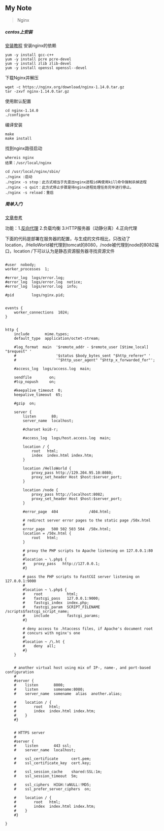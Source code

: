 My Note
-------- 
> Nginx

##### centos上安装

[安装教程](http://www.xuefeng666.com/CentOS/CentOS/#nginx%E9%83%A8%E7%BD%B2)
安装nginx的依赖
```
yum -y install gcc-c++  
yum -y install pcre pcre-devel  
yum -y install zlib zlib-devel  
yum -y install openssl openssl--devel
```
下载Nginx并解压
```
wget -c https://nginx.org/download/nginx-1.14.0.tar.gz
tar -zxvf nginx-1.14.0.tar.gz
```

使用默认配置
```
cd nginx-1.14.0
./configure
```
编译安装
```
make
make install
```
找到nginx路径启动
```
whereis nginx
结果：/usr/local/nginx

cd /usr/local/nginx/sbin/
./nginx :启动
./nginx -s stop：此方式相当于先查出nginx进程id再使用kill命令强制杀掉进程
./nginx -s quit：此方式停止步骤是待nginx进程处理任务完毕进行停止。
./nginx -s reload：重启
```
##### 简单入门

[文章参考](https://mp.weixin.qq.com/s?__biz=MzAxODcyNjEzNQ==&mid=2247486373&idx=1&sn=ce04b0b112af2c8c230d824040894f0f&chksm=9bd0a63daca72f2b5b85d993ed0c22aaa9ef4823a681f490084ed7ea1874a84383ba845f76aa&mpshare=1&scene=1&srcid=0105qacVsG1LFbUzOQxflwSf#rd)

功能：1.[反向代理](https://www.cnblogs.com/Anker/p/6056540.html) 2.负载均衡 3.HTTP服务器（动静分离）4.正向代理


下面的代码是部署在服务器的配置，与生成的文件相比，只改动了location，/HelloWorld被代理到tomcat的8080，/node被代理到node的8082端口，location /下可以认为是静态资源服务器寻找资源文件
```

#user  nobody;
worker_processes  1;

#error_log  logs/error.log;
#error_log  logs/error.log  notice;
#error_log  logs/error.log  info;

#pid        logs/nginx.pid;


events {
    worker_connections  1024;
}


http {
    include       mime.types;
    default_type  application/octet-stream;

    #log_format  main  '$remote_addr - $remote_user [$time_local] "$request" '
    #                  '$status $body_bytes_sent "$http_referer" '
    #                  '"$http_user_agent" "$http_x_forwarded_for"';

    #access_log  logs/access.log  main;

    sendfile        on;
    #tcp_nopush     on;

    #keepalive_timeout  0;
    keepalive_timeout  65;

    #gzip  on;

    server {
        listen       80;
        server_name  localhost;

        #charset koi8-r;

        #access_log  logs/host.access.log  main;

        location / {
            root   html;
            index  index.html index.htm;
        }
	
		location /HelloWorld {
		    proxy_pass http://129.204.95.10:8080;
	  	    proxy_set_header Host $host:$server_port;
		}

		location /node {
		    proxy_pass http://localhost:8082;
		    proxy_set_header Host $host:$server_port;
		}

        #error_page  404              /404.html;

        # redirect server error pages to the static page /50x.html
        #
        error_page   500 502 503 504  /50x.html;
        location = /50x.html {
            root   html;
        }

        # proxy the PHP scripts to Apache listening on 127.0.0.1:80
        #
        #location ~ \.php$ {
        #    proxy_pass   http://127.0.0.1;
        #}

        # pass the PHP scripts to FastCGI server listening on 127.0.0.1:9000
        #
        #location ~ \.php$ {
        #    root           html;
        #    fastcgi_pass   127.0.0.1:9000;
        #    fastcgi_index  index.php;
        #    fastcgi_param  SCRIPT_FILENAME  /scripts$fastcgi_script_name;
        #    include        fastcgi_params;
        #}

        # deny access to .htaccess files, if Apache's document root
        # concurs with nginx's one
        #
        #location ~ /\.ht {
        #    deny  all;
        #}
    }


    # another virtual host using mix of IP-, name-, and port-based configuration
    #
    #server {
    #    listen       8000;
    #    listen       somename:8080;
    #    server_name  somename  alias  another.alias;

    #    location / {
    #        root   html;
    #        index  index.html index.htm;
    #    }
    #}


    # HTTPS server
    #
    #server {
    #    listen       443 ssl;
    #    server_name  localhost;

    #    ssl_certificate      cert.pem;
    #    ssl_certificate_key  cert.key;

    #    ssl_session_cache    shared:SSL:1m;
    #    ssl_session_timeout  5m;

    #    ssl_ciphers  HIGH:!aNULL:!MD5;
    #    ssl_prefer_server_ciphers  on;

    #    location / {
    #        root   html;
    #        index  index.html index.htm;
    #    }
    #}

}

```